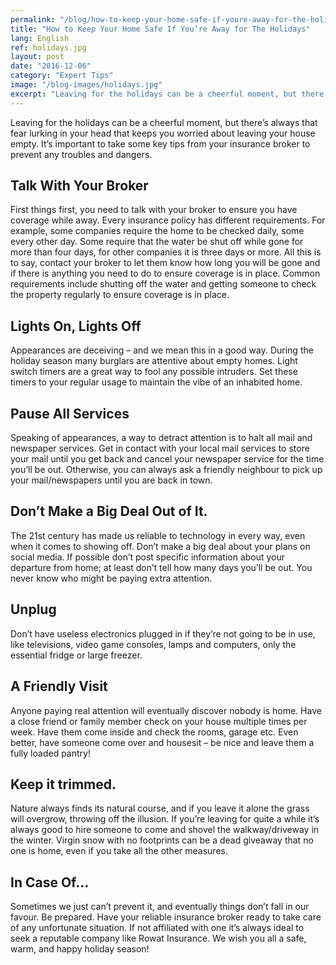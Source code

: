 ```yaml
---
permalink: "/blog/how-to-keep-your-home-safe-if-youre-away-for-the-holidays"
title: "How to Keep Your Home Safe If You’re Away for The Holidays"
lang: English
ref: holidays.jpg
layout: post
date: "2016-12-06"
category: "Expert Tips"
image: "/blog-images/holidays.jpg"
excerpt: "Leaving for the holidays can be a cheerful moment, but there’s always that fear lurking in your head that keeps you worried about leaving your house empty."
---
```


Leaving for the holidays can be a cheerful moment, but there’s always that fear lurking in your head that keeps you worried about leaving your house empty. It’s important to take some key tips from your insurance broker to prevent any troubles and dangers.

## Talk With Your Broker
First things first, you need to talk with your broker to ensure you have coverage while away. Every insurance policy has different requirements. For example, some companies require the home to be checked daily, some every other day. Some require that the water be shut off while gone for more than four days, for other companies it is three days or more. All this is to say, contact your broker to let them know how long you will be gone and if there is anything you need to do to ensure coverage is in place. Common requirements include shutting off the water and getting someone to check the property regularly to ensure coverage is in place.

## Lights On, Lights Off
Appearances are deceiving – and we mean this in a good way. During the holiday season many burglars are attentive about empty homes. Light switch timers are a great way to fool any possible intruders. Set these timers to your regular usage to maintain the vibe of an inhabited home.

## Pause All Services
Speaking of appearances, a way to detract attention is to halt all mail and newspaper services. Get in contact with your local mail services to store your mail until you get back and cancel your newspaper service for the time you’ll be out. Otherwise, you can always ask a friendly neighbour to pick up your mail/newspapers until you are back in town.

## Don’t Make a Big Deal Out of It.
The 21st century has made us reliable to technology in every way, even when it comes to showing off. Don’t make a big deal about your plans on social media. If possible don’t post specific information about your departure from home; at least don’t tell how many days you’ll be out. You never know who might be paying extra attention.

## Unplug
Don’t have useless electronics plugged in if they’re not going to be in use, like televisions, video game consoles, lamps and computers, only the essential fridge or large freezer.

## A Friendly Visit
Anyone paying real attention will eventually discover nobody is home. Have a close friend or family member check on your house multiple times per week. Have them come inside and check the rooms, garage etc. Even better, have someone come over and housesit – be nice and leave them a fully loaded pantry!

## Keep it trimmed.
Nature always finds its natural course, and if you leave it alone the grass will overgrow, throwing off the illusion. If you’re leaving for quite a while it’s always good to hire someone to come and shovel the walkway/driveway in the winter. Virgin snow with no footprints can be a dead giveaway that no one is home, even if you take all the other measures.

## In Case Of…
Sometimes we just can’t prevent it, and eventually things don’t fall in our favour. Be prepared. Have your reliable insurance broker ready to take care of any unfortunate situation. If not affiliated with one it’s always ideal to seek a reputable company like Rowat Insurance. We wish you all a safe, warm, and happy holiday season!